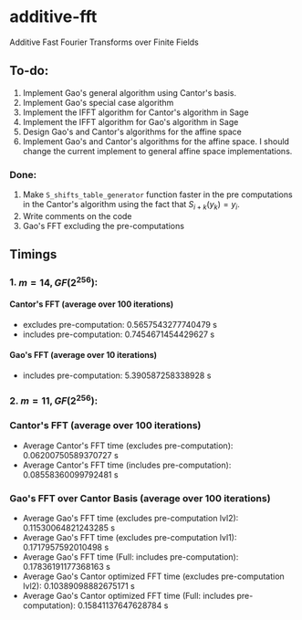 # additive-fft
Additive Fast Fourier Transforms over Finite Fields

## To-do:
1. Implement Gao's general algorithm using Cantor's basis.
1. Implement Gao's special case algorithm
1. Implement the IFFT algorithm for Cantor's algorithm in Sage
1. Implement the IFFT algorithm for Gao's algorithm in Sage 
1. Design Gao's and Cantor's algorithms for the affine space
1. Implement Gao's and Cantor's algorithms for the affine space. I should change the current implement to general affine space implementations.

### Done:
 1. Make `S_shifts_table_generator` function faster in the pre computations in the Cantor's algorithm using the fact that $S_{i+k}(y_k) = y_i$.
 1. Write comments on the code
 1. Gao's FFT excluding the pre-computations


## Timings

### 1. $m = 14, GF(2^{256})$:
#### Cantor's FFT (average over 100 iterations)
- excludes pre-computation: 0.5657543277740479 s
- includes pre-computation: 0.7454671454429627 s
#### Gao's FFT (average over 10 iterations)
- includes pre-computation: 5.390587258338928 s


### 2. $m=11, GF(2^{256})$:
### Cantor's FFT (average over 100 iterations)
- Average Cantor's FFT time (excludes pre-computation): 0.06200750589370727 s
- Average Cantor's FFT time (includes pre-computation): 0.08558360099792481 s

### Gao's FFT over Cantor Basis (average over 100 iterations)
- Average Gao's FFT time (excludes pre-computation lvl2):                   0.11530064821243285 s
- Average Gao's FFT time (excludes pre-computation lvl1):                   0.1717957592010498 s
- Average Gao's FFT time (Full: includes pre-computation):                  0.17836191177368163 s
- Average Gao's Cantor optimized FFT time (excludes pre-computation lvl2):  0.10389098882675171 s
- Average Gao's Cantor optimized FFT time (Full: includes pre-computation): 0.15841137647628784 s


